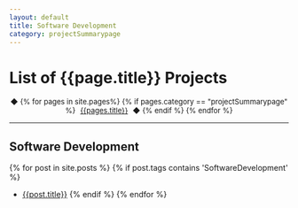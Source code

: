 ```yaml
---
layout: default
title: Software Development
category: projectSummarypage
---
```


# List of {{page.title}}  Projects

<div style="width: 100%;">
  <p align="center" >
    <font size="2.1em">              
    	&#9670;
      {% for pages in site.pages%}
        {% if pages.category == "projectSummarypage" %}
          <a href="{{pages.url}}" style="padding: 5px;">{{pages.title}}</a>          
          &#9670;          
        {% endif %}                
      {% endfor %}                
    </font>
  </p>
</div>

<hr>

## Software Development
{% for post in site.posts %}
{% if post.tags contains 'SoftwareDevelopment' %}
- [{{post.title}}]({{post.url}})
{% endif %}
{% endfor %}